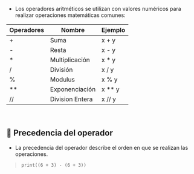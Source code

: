 * Los operadores aritméticos se utilizan con valores numéricos para realizar operaciones matemáticas comunes:

| Operadores | Nombre          | Ejemplo |
|------------|-----------------|---------|
| +          | Suma            | x + y   | 
| -          | Resta           | x - y   | 
| *          | Multiplicación  | x * y   | 
| /          | División        | x / y   | 
| %          | Modulus         | x % y   |
| **         | Exponenciación  | x ** y  | 
| //         | Division Entera | x // y  | 

<br>

## 🐍 Precedencia del operador

* La precedencia del operador describe el orden en que se realizan las operaciones.

<div class="hint">

> `print((6 + 3) - (6 + 3))`

</div>
